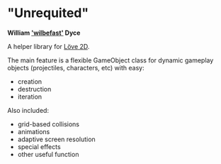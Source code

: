 "Unrequited"
============
**William ['wilbefast'](http://wilbefast.com) Dyce**


A helper library for [Löve 2D](http://love2d.org).

The main feature is a flexible GameObject class for dynamic
gameplay objects (projectiles, characters, etc) with easy:
- creation
- destruction
- iteration

Also included:
- grid-based collisions
- animations
- adaptive screen resolution
- special effects
- other useful function
